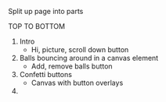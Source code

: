 Split up page into parts

TOP TO BOTTOM

1. Intro
    * Hi, picture, scroll down button
2. Balls bouncing around in a canvas element
    * Add, remove balls button
3. Confetti buttons
    * Canvas with button overlays
4. 
